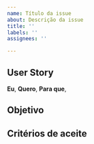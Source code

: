 ```yaml
---
name: Título da issue
about: Descrição da issue
title: ''
labels: ''
assignees: ''

---
```


## User Story

**Eu**, 
**Quero**, 
**Para que**, 

## Objetivo

## Critérios de aceite
